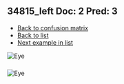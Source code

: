 ## 34815_left Doc: 2 Pred: 3
- [Back to confusion matrix](https://github.com/juliandewit/kaggle_retinopathy/blob/master/matrix.md)
- [Back to list](https://github.com/juliandewit/kaggle_retinopathy/blob/master/lists/23/list.md)
- [Next example in list](https://github.com/juliandewit/kaggle_retinopathy/blob/master/lists/23/34/34999_left.md)

![Eye](https://retinopaty.blob.core.windows.net/size1024/34815_left_2.jpeg)

### 

![Eye]()
